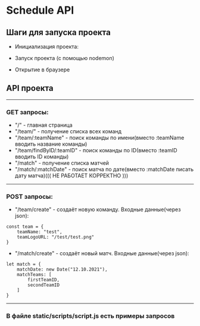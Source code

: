 # Schedule API

## Шаги для запуска проекта

* Инициализация проекта: 

<npm install>

* Запуск проекта (с помощью nodemon)

<npm run dev>

* Открытие в браузере

[localhost:3000]: localhost:3000

## API проекта
---
### GET запросы:

* "/" - главная страница
* "/team/" - получение списка всех команд
* "/team/:teamName" - поиск команды по имени(вместо :teamName вводить название команды)
* "/team/findByID/:teamID" - поиск команды по ID(вместо :teamID вводить ID команды)
* "/match" - получение списка матчей
* "/match/:matchDate" - поиск матча по дате(вместо :matchDate писать дату матча)((( НЕ РАБОТАЕТ КОРРЕКТНО )))

---
### POST запросы: 

* "/team/create" - создаёт новую команду. Входные данные(через json):

```
const team = {
    teamName: "test",
    teamLogoURL: "/test/test.png"
}
```

* "/match/create" - создаёт новый матч. Входные данные(через json):

```
let match = {
    matchDate: new Date("12.10.2021"),
    matchTeams: [
        firstTeamID,
        secondTeamID
    ]
}
```

***
### В файле static/scripts/script.js есть примеры запросов